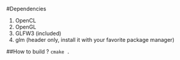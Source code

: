 #Dependencies
1. OpenCL
2. OpenGL
3. GLFW3 (included)
4. glm (header only, install it with your favorite package manager)


##How to build ?
`cmake .`